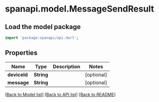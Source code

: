 # spanapi.model.MessageSendResult

## Load the model package
```dart
import 'package:spanapi/api.dart';
```

## Properties
Name | Type | Description | Notes
------------ | ------------- | ------------- | -------------
**deviceId** | **String** |  | [optional] 
**message** | **String** |  | [optional] 

[[Back to Model list]](../README.md#documentation-for-models) [[Back to API list]](../README.md#documentation-for-api-endpoints) [[Back to README]](../README.md)


